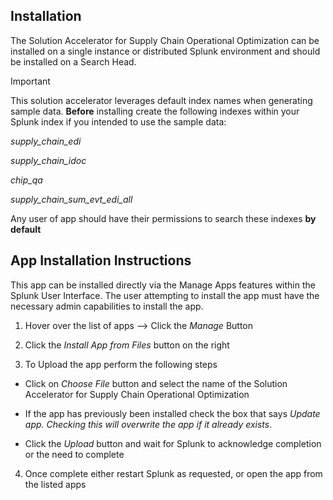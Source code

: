 ## Installation 

The Solution Accelerator for Supply Chain Operational Optimization can be installed on a single instance or distributed Splunk environment and should be installed on a Search Head.

> [!IMPORTANT]  
> This solution accelerator leverages default index names when generating sample data.  **Before** installing create the following indexes within your Splunk index if you intended to use the sample data:
> 
> *supply_chain_edi*
> 
> *supply_chain_idoc*
> 
> *chip_qa*
> 
> *supply_chain_sum_evt_edi_all*
>
> Any user of app should have their permissions to search these indexes **by default**

## App Installation Instructions

This app can be installed directly via the Manage Apps features within the Splunk User Interface.  The user attempting to install the app must have the necessary admin capabilities to install the app.
1.  Hover over the list of apps --> Click the *Manage* Button
<p align="left">
<!--img src="./Images/splunk_manage_apps.png" height="150px"-->
</p>

2.  Click the *Install App from Files* button on the right
<p align="left">
<!--img src="./Images/splunk_install_app_from_file.png" width="200px"-->
</p>

3.  To Upload the app perform the following steps

* Click on *Choose File* button and select the name of the Solution Accelerator for Supply Chain Operational Optimization
    
* If the app has previously been installed check the box that says *Update app.  Checking this will overwrite the app if it already exists*.

* Click the *Upload* button and wait for Splunk to acknowledge completion or the need to complete
<p align="left" >
<!--img src="./Images/splunk_select_app.png" width="400px"-->
</p>

4.  Once complete either restart Splunk as requested, or open the app from the listed apps
